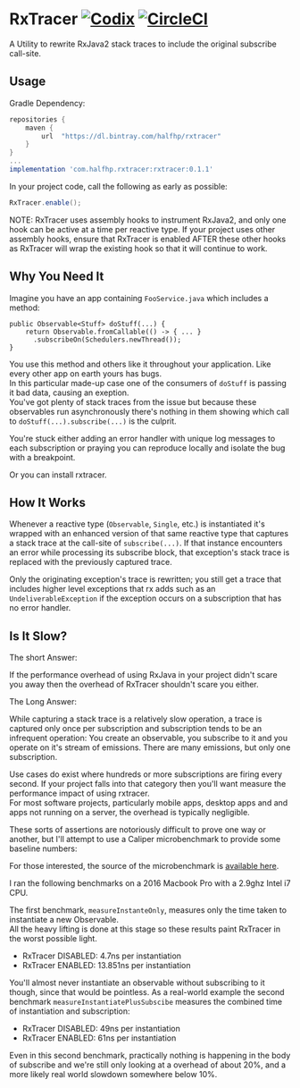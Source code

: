 # RxTracer [![Codix](https://codix.io/gh/badge/halfhp/rxtracer)](https://codix.io/gh/badge/halfhp/rxtracer) [![CircleCI](https://circleci.com/gh/halfhp/rxtracer.svg?style=shield)](https://circleci.com/gh/halfhp/rxtracer)
A Utility to rewrite RxJava2 stack traces to include the original subscribe call-site.

## Usage

Gradle Dependency:
```groovy
repositories {
    maven {
        url  "https://dl.bintray.com/halfhp/rxtracer"
    }
}
...
implementation 'com.halfhp.rxtracer:rxtracer:0.1.1'
```

In your project code, call the following as early as possible:

```java
RxTracer.enable();
```

NOTE: RxTracer uses assembly hooks to instrument RxJava2, and only one hook can be active at a time
per reactive type.  If your project uses other assembly hooks, ensure that RxTracer is enabled AFTER these other hooks
as RxTracer will wrap the existing hook so that it will continue to work.


## Why You Need It
Imagine you have an app containing `FooService.java` which includes a method:

```
public Observable<Stuff> doStuff(...) {
    return Observable.fromCallable(() -> { ... }
      .subscribeOn(Schedulers.newThread());
}
```

You use this method and others like it throughout your application.  Like every other app on earth yours has bugs.  
In this particular made-up case one of the consumers of `doStuff` is passing it bad data, causing an exeption.  
You've got plenty of stack traces from the issue but because these observables run asynchronously there's nothing in 
them showing which call to `doStuff(...).subscribe(...)` is  the culprit.

You're stuck either adding an error handler with unique log messages to each subscription
or praying you can reproduce locally and isolate the bug with a breakpoint.

Or you can install rxtracer.

## How It Works
Whenever a reactive type (`Observable`, `Single`, etc.) is instantiated it's wrapped with an enhanced
version of that same reactive type that captures a stack trace at the call-site of `subscribe(...)`.
If that instance encounters an error while processing its subscribe block, that exception's
stack trace is replaced with the previously captured trace.  

Only the originating exception's trace is rewritten; you still get a trace that includes higher level
exceptions that rx adds such as an `UndeliverableException` if the exception occurs on a subscription that
has no error handler.

## Is It Slow?
The short Answer: 

If the performance overhead of using RxJava in your project didn't scare you away then the overhead of 
RxTracer shouldn't scare you either.

The Long Answer: 

While capturing a stack trace is a relatively slow operation, a trace is captured only once per subscription and 
subscription tends to be an infrequent operation: You create an observable, you subscribe to it and you operate 
on it's stream of emissions.  There are many emissions, but only one subscription.

Use cases do exist where hundreds or more subscriptions are firing every second.  If
your project falls into that category then you'll want measure the performance impact of using rxtracer.  
For most software projects, particularly mobile apps, desktop apps and and apps not running on a server, 
the overhead is typically negligible.

These sorts of assertions are notoriously difficult to prove one way or another, but  I'll attempt to
use a Caliper microbenchmark to provide some baseline numbers:

For those interested, the source of the microbenchmark is [available here](rxtracer/src/test/java/com/halfhp/rxtracer/RxTracerBenchmark.java).

I ran the following benchmarks on a 2016 Macbook Pro with a 2.9ghz Intel i7 CPU.

The first benchmark, `measureInstanteOnly`, measures only the time taken to instantiate a new Observable.  
All the heavy lifting is done at this stage so these results paint RxTracer in
the worst possible light.

* RxTracer DISABLED: 4.7ns per instantiation
* RxTracer ENABLED: 13.851ns per instantiation

You'll almost never instantiate an observable without subscribing to it though, since that would be pointless.  As a 
real-world example the second benchmark  `measureInstantiatePlusSubscibe` measures the combined time of instantiation and subscription:

* RxTracer DISABLED: 49ns per instantiation
* RxTracer ENABLED: 61ns per instantiation
 
Even in this second benchmark, practically nothing is happening in the body of subscribe and we're still only
looking at a overhead of about 20%, and a more likely real world slowdown somewhere below 10%.  



